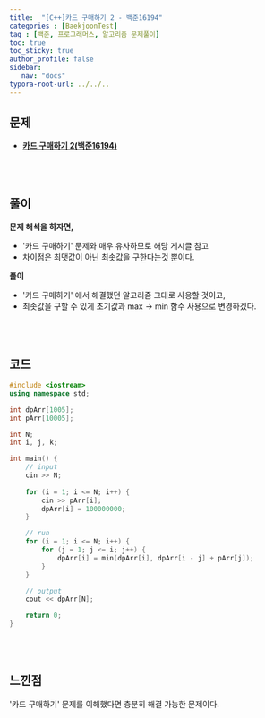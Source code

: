 ```yaml
---
title:  "[C++]카드 구매하기 2 - 백준16194"
categories : [BaekjoonTest]
tag : [백준, 프로그래머스, 알고리즘 문제풀이]
toc: true
toc_sticky: true
author_profile: false
sidebar:
   nav: "docs"
typora-root-url: ../../..
---
```




## 문제

* **[카드 구매하기 2(백준16194)](https://www.acmicpc.net/problem/16194)**

<br><br>

## 풀이

**문제 해석을 하자면,**

* '카드 구매하기' 문제와 매우 유사하므로 해당 게시글 참고
* 차이점은 최댓값이 아닌 최솟값을 구한다는것 뿐이다.




**풀이**

* '카드 구매하기' 에서 해결했던 알고리즘 그대로 사용할 것이고,
* 최솟값을 구할 수 있게 초기값과 max -> min 함수 사용으로 변경하겠다.




<br><br>

## 코드

```c++
#include <iostream>
using namespace std;

int dpArr[1005];
int pArr[10005];

int N;
int i, j, k;

int main() {
	// input
	cin >> N;
	
	for (i = 1; i <= N; i++) {
		cin >> pArr[i];
		dpArr[i] = 100000000;
	}

	// run
	for (i = 1; i <= N; i++) {
		for (j = 1; j <= i; j++) {
			dpArr[i] = min(dpArr[i], dpArr[i - j] + pArr[j]);
		}
	}

	// output
	cout << dpArr[N];

	return 0;
}
```

<br><br>

## 느낀점

'카드 구매하기' 문제를 이해했다면 충분히 해결 가능한 문제이다.
